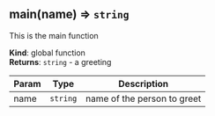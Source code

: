 <a name="main"></a>

## main(name) ⇒ <code>string</code>
This is the main function

**Kind**: global function  
**Returns**: <code>string</code> - a greeting  

| Param | Type | Description |
| --- | --- | --- |
| name | <code>string</code> | name of the person to greet |

